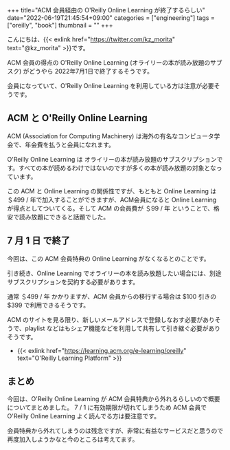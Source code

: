 +++
title="ACM 会員経由の O'Reilly Online Learning が終了するらしい"
date="2022-06-19T21:45:54+09:00"
categories = ["engineering"]
tags = ["oreilly", "book"]
thumbnail = ""
+++

こんにちは、{{< exlink href="https://twitter.com/kz_morita" text="@kz_morita" >}}です。

ACM 会員の得点の O'Reilly Online Learning (オライリーの本が読み放題のサブスク) がどうやら 2022年7月1日で終了するそうです。

会員になっていて、O'Reilly Online Learning を利用している方は注意が必要そうです。


## ACM と O'Reilly Online Learning

ACM (Association for Computing Machinery) は海外の有名なコンピュータ学会で、年会費を払うと会員になれます。

O'Reilly Online Learning は オライリーの本が読み放題のサブスクリプションです。すべての本が読めるわけではないのですが多くの本が読み放題の対象となっています。

この ACM と Online Learning の関係性ですが、もともと Online Learning は ＄499 / 年で加入することができますが、ACM会員になると Online Learning が得点としてついてくる。そして ACM の会員費が ＄99 / 年 ということで、格安で読み放題にできると話題でした。


## 7 月 1 日 で終了

今回は、この ACM 会員特典の Online Learning がなくなるとのことです。

引き続き、Online Learning でオライリーの本を読み放題したい場合には、別途サブスクリプションを契約する必要があります。

通常 ＄499 / 年 かかりますが、ACM 会員からの移行する場合は $100 引きの $399 で利用できるそうです。

ACM のサイトを見る限り、新しいメールアドレスで登録しなおす必要がありそうで、playlist などはもシェア機能などを利用して共有して引き継ぐ必要がありそうです。

- {{< exlink href="https://learning.acm.org/e-learning/oreilly" text="O'Reilly Learning Platform" >}}

## まとめ

今回は、O'Reilly Online Learning が ACM 会員特典から外れるらしいので概要についてまとめました。
7 / 1 に有効期限が切れてしまうため ACM 会員で O'Reilly Online Learning よく読んでる方は要注意です。

会員特典から外れてしまうのは残念ですが、非常に有益なサービスだと思うので再度加入しようかなと今のところは考えてます。
